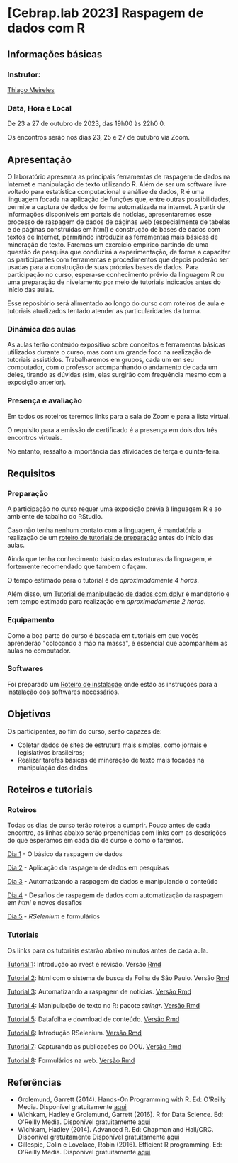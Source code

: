 # [Cebrap.lab 2023] Raspagem de dados com R

## Informações básicas

### Instrutor: 
	
[Thiago Meireles](https://thiagomeireles.github.io/)

### Data, Hora e Local

De 23 a 27 de outubro de 2023, das 19h00 às 22h0  0.

Os encontros serão nos dias 23, 25 e 27 de outubro via Zoom.

## Apresentação

O laboratório apresenta as principais ferramentas de raspagem de dados na Internet e manipulação de texto utilizando R. Além de ser um software livre voltado para estatística computacional e análise de dados, R é uma linguagem focada na aplicação de funções que, entre outras possibilidades, permite a captura de dados de forma automatizada na internet. A partir de informações disponíveis em portais de notícias, apresentaremos esse processo de raspagem de dados de páginas web (especialmente de tabelas e de páginas construídas em html) e construção de bases de dados com textos de Internet, permitindo introduzir as ferramentas mais básicas de mineração de texto. Faremos um exercício empírico partindo de uma questão de pesquisa que conduzirá a experimentação, de forma a capacitar os participantes com ferramentas e procedimentos que depois poderão ser usadas para a construção de suas próprias bases de dados. Para participação no curso, espera-se conhecimento prévio da linguagem R ou uma preparação de nivelamento por meio de tutoriais indicados antes do início das aulas.

Esse repositório será alimentado ao longo do curso com roteiros de aula e tutoriais atualizados tentado atender as particularidades da turma.

### Dinâmica das aulas

As aulas terão conteúdo expositivo sobre conceitos e ferramentas básicas utilizados durante o curso, mas com um grande foco na realização de tutoriais assistidos. Trabalharemos em grupos, cada um em seu computador, com o professor acompanhando o andamento de cada um deles, tirando as dúvidas (sim, elas surgirão com frequência mesmo com a exposição anterior).

### Presença e avaliação

Em todos os roteiros teremos links para a sala do Zoom e para a lista virtual.

O requisito para a emissão de certificado é a presença em dois dos três encontros virtuais.

No entanto, ressalto a importância das atividades de terça e quinta-feira.

## Requisitos

### Preparação

A participação no curso requer uma exposição prévia à linguagem R e ao ambiente de tabalho do RStudio.

Caso não tenha nenhum contato com a linguagem, é mandatória a realização de um [roteiro de tutoriais de preparação](https://github.com/thiagomeireles/cebraplab_raspagem_2023/blob/main/roteiros/pre_curso/01_basico.md) antes do início das aulas. 

Ainda que tenha conhecimento básico das estruturas da linguagem, é fortemente recomendado que tambem o façam.

O tempo estimado para o tutorial é de *aproximadamente 4 horas*.

Além disso, um [Tutorial de manipulação de dados com dplyr](https://github.com/thiagomeireles/cebraplab_raspagem_2023/blob/main/tutoriais/pre_curso/Tutorial_05.md) é mandatório e tem tempo estimado para realização em *aproximadamente 2 horas*.

### Equipamento

Como a boa parte do curso é baseada em tutoriais em que vocês aprenderão "colocando a mão na massa", é essencial que acompanhem as aulas no computador.

### Softwares

Foi preparado um [Roteiro de instalação](https://github.com/thiagomeireles/cebraplab_raspagem_2023/blob/main/roteiros/pre_curso/00_instalacao.md) onde estão as instruções para a instalação dos softwares necessários.

## Objetivos

Os participantes, ao fim do curso, serão capazes de:
- Coletar dados de sites de estrutura mais simples, como jornais e legislativos brasileiros;
- Realizar tarefas básicas de mineração de texto mais focadas na manipulação dos dados

## Roteiros e tutoriais

### Roteiros

Todas os dias de curso terão roteiros a cumprir. Pouco antes de cada encontro, as linhas abaixo serão preenchidas com links com as descrições do que esperamos em cada dia de curso e como o faremos.

[Dia 1](https://github.com/thiagomeireles/cebraplab_raspagem_2023/blob/main/roteiros/dia_1.md) - O básico da raspagem de dados

[Dia 2](https://github.com/thiagomeireles/cebraplab_raspagem_2023/blob/main/roteiros/dia_2.md) - Aplicação da raspagem de dados em pesquisas

[Dia 3](https://github.com/thiagomeireles/cebraplab_raspagem_2023/blob/main/roteiros/dia_3.md) - Automatizando a raspagem de dados e manipulando o conteúdo

[Dia 4](https://github.com/thiagomeireles/cebraplab_raspagem_2023/blob/main/roteiros/dia_4.md) - Desafios de raspagem de dados com automatização da raspagem em *html* e novos desafios

[Dia 5](https://github.com/thiagomeireles/cebraplab_raspagem_2023/blob/main/roteiros/dia_5.md) - *RSelenium* e formulários


### Tutoriais

Os links para os tutoriais estarão abaixo minutos antes de cada aula.

[Tutorial 1](https://github.com/thiagomeireles/cebraplab_raspagem_2023/blob/main/tutoriais/tutorial_01.md): Introdução ao rvest e revisão. Versão [Rmd](https://github.com/thiagomeireles/cebraplab_raspagem_2023/blob/main/tutoriais/tutorial_01.Rmd)

[Tutorial 2](https://github.com/thiagomeireles/cebraplab_raspagem_2023/blob/main/tutoriais/tutorial_02.md): html com o sistema de busca da Folha de São Paulo. Versão [Rmd](https://github.com/thiagomeireles/cebraplab_raspagem_2023/blob/main/tutoriais/tutorial_02.Rmd)

[Tutorial 3](https://github.com/thiagomeireles/cebraplab_raspagem_2023/blob/main/tutoriais/tutorial_03.md): Automatizando a raspagem de notícias. [Versão Rmd](https://github.com/thiagomeireles/cebraplab_raspagem_2023/blob/main/tutoriais/tutorial_03.Rmd)

[Tutorial 4](https://github.com/thiagomeireles/cebraplab_raspagem_2023/blob/main/tutoriais/tutorial_04.md): Manipulação de texto no R: pacote _stringr_. [Versão Rmd](https://github.com/thiagomeireles/cebraplab_raspagem_2023/blob/main/tutoriais/tutorial_04.Rmd)

[Tutorial 5](https://github.com/thiagomeireles/cebraplab_raspagem_2023/blob/main/tutoriais/tutorial_05.md): Datafolha e download de conteúdo. [Versão Rmd](https://github.com/thiagomeireles/cebraplab_raspagem_2023/blob/main/tutoriais/tutorial_05.Rmd)

[Tutorial 6](https://github.com/thiagomeireles/cebraplab_raspagem_2023/blob/main/tutoriais/tutorial_06.md): Introdução RSelenium. [Versão Rmd](https://github.com/thiagomeireles/cebraplab_raspagem_2023/blob/main/tutoriais/tutorial_06.Rmd)

[Tutorial 7](https://github.com/thiagomeireles/cebraplab_raspagem_2023/blob/main/tutoriais/tutorial_07.md): Capturando as publicações do DOU. [Versão Rmd](https://github.com/thiagomeireles/cebraplab_raspagem_2023/blob/main/tutoriais/tutorial_07.Rmd)

[Tutorial 8](https://github.com/thiagomeireles/cebraplab_raspagem_2023/blob/main/tutoriais/tutorial_08.md): Formulários na web. [Versão Rmd](https://github.com/thiagomeireles/cebraplab_raspagem_2023/blob/main/tutoriais/tutorial_08.Rmd)


## Referências

- Grolemund, Garrett (2014). Hands-On Programming with R. Ed: O'Reilly Media. Disponível gratuitamente [aqui](https://rstudio-education.github.io/hopr/)
- Wichkam, Hadley e Grolemund, Garrett (2016). R for Data Science. Ed: O'Reilly Media. Disponível gratuitamente [aqui](http://r4ds.had.co.nz/data-visualisation.html)
- Wichkam, Hadley (2014). Advanced R. Ed: Chapman and Hall/CRC. Disponível gratuitamente Disponível gratuitamente [aqui](http://adv-r.had.co.nz/)
- Gillespie, Colin e Lovelace, Robin (2016). Efficient R programming. Ed: O'Reilly Media. Disponível gratuitamente [aqui](https://csgillespie.github.io/efficientR/)
